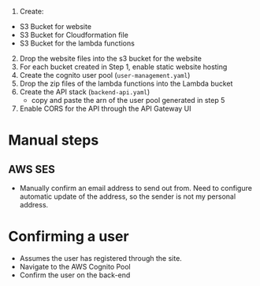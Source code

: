 1. Create:
- S3 Bucket for website
- S3 Bucket for Cloudformation file
- S3 Bucket for the lambda functions

2. Drop the website files into the s3 bucket for the website
3. For each bucket created in Step 1, enable static website hosting
4. Create the cognito user pool (`user-management.yaml`)
6. Drop the zip files of the lambda functions into the Lambda bucket
7. Create the API stack (`backend-api.yaml`)
    - copy and paste the arn of the user pool generated in step 5
8. Enable CORS for the API through the API Gateway UI


# Manual steps
## AWS SES
- Manually confirm an email address to send out from. Need to configure automatic update of the address, so the sender is not my personal address. 

# Confirming a user
- Assumes the user has registered through the site.
- Navigate to the AWS Cognito Pool
- Confirm the user on the back-end 



